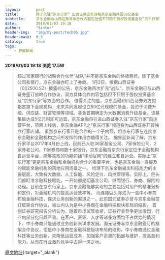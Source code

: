 ```yaml
---
layout:       post
title:        除了入驻“京东行家” 山西证券还打算和京东金融共设50亿基金
subtitle:     京东金融与山西证券具体合作内容包括但不只限于股权投资基金及“京东行家”等方面的合作。
date:         2018/01/03 19:18
author:       "Sinter"
header-img:   "img/my-post/tech05.jpg"
header-mask:  0.3
catalog:      true
tags:
    - 界面新闻
---
```


**2018/01/03 19:18**  **浏览 17.5W**

> 超过18家银行的战略合作伙伴“战队”并不是京东金融的终极目标，除了基金公司和银行，京东金融亦盯上了券商。
1月2日，根据山西证券（002500.SZ）披露的公告，京东金融再次扩充“战队”。京东金融已与山西证券签订战略合作协议，双方具体合作内容包括但不只限于股权投资基金及“京东行家”等方面的合作。
值得关注的是，京东金融和山西证券双方拟指定旗下合规机构，未来共同发起设立50亿元规模的基金，投资于消费升级、供应链、财富管理等领域。基金首期确定为大数据消费升级基金，该募集额达成5亿元时即可运营。京东金融将引进山西证券入驻“京东行家”自运营平台，项目上线后，京东金融APP之“京东行家”频道将为山西证券开辟独立行家店铺。
虽然京东行家只是合作的一个子内容，但京东行家在连接京东金融和金融机构之间所发挥的作用亦值得关注。
据界面新闻了解，京东行家平台2017年4月份上线，目前已入驻36家基金公司、7家保险公司、2家养老公司、11家券商和数十家银行，京东金融将京东行家定位于金融机构自运营平台，能够实现的功能包括“移动官网”的建立和自运营。实际上“京东行家”更是京东金融和金融机构合作的重要平台，也是京东金融一直提及的赋能金融机构的落地应用场景之一。
梳理下京东金融输出科技能力的主要层面，大致有大数据、人工智能、风险定价、风控管理等。实际上，巨头们都盯准金融科技赋能，一开始都是切基金公司、继而银行、券商、保险的路径。目前在京东行家上，京东金融能够实现的主要包括对用户的精准分析和定价，对金融机构的提高运营效率等。
而连接巨头亦成为一些中小券商布局金融科技，谋求业务创新的渠道之一。此前国元证券亦曾与京东金融签订框架合作协议，被业内认为是中小券商在金融科技板块布局的缩影。
首创证券研究报告分析认为，随着市场监管收紧，证券行业竞争更加激烈，行业内部分化日趋严重。在客户、资源、人才等诸多方面均不占优势的情况下，中小券商只能通过业务创新来谋求发展。国元证券与京东金融签订的框架合作协议，便是中小券商在金融科技板块布局的缩影。中小券商通过金融科技等业务创新，来降低运营成本，加强客户资源的拓展与维护，提高盈利能力，从而在行业激烈竞争中占得一席之地。


[原文地址](http://www.jiemian.com/article/1857101.html){:target="_blank"}


